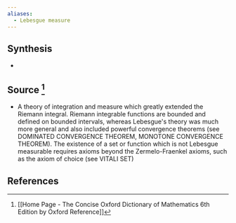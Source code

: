 ```yaml
---
aliases:
  - Lebesgue measure
---
```

## Synthesis
- 
## Source [^1]
- A theory of integration and measure which greatly extended the Riemann integral. Riemann integrable functions are bounded and defined on bounded intervals, whereas Lebesgue's theory was much more general and also included powerful convergence theorems (see DOMINATED CONVERGENCE THEOREM, MONOTONE CONVERGENCE THEOREM). The existence of a set or function which is not Lebesgue measurable requires axioms beyond the Zermelo-Fraenkel axioms, such as the axiom of choice (see VITALI SET)
## References

[^1]: [[Home Page - The Concise Oxford Dictionary of Mathematics 6th Edition by Oxford Reference]]